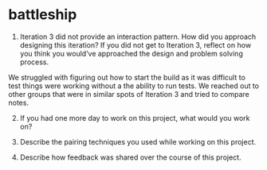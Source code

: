# battleship


1. Iteration 3 did not provide an interaction pattern. How did you approach designing this iteration? If you did not get to Iteration 3, reflect on how you think you would’ve approached the design and problem solving process.

We struggled with figuring out how to start the build as it was difficult to test things were working without a the ability to run tests.
We reached out to other groups that were in similar spots of Iteration 3 and tried to compare notes. 

2. If you had one more day to work on this project, what would you work on?


3. Describe the pairing techniques you used while working on this project.


4. Describe how feedback was shared over the course of this project.
